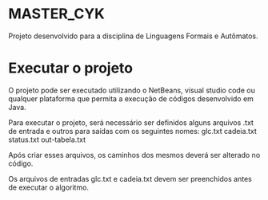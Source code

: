 # MASTER_CYK
Projeto desenvolvido para a disciplina de Linguagens Formais e Autômatos.

# Executar o projeto
O projeto pode ser executado utilizando o NetBeans, visual studio code ou qualquer plataforma que permita a execução de códigos desenvolvido em Java.

Para executar o projeto, será necessário ser definidos alguns arquivos .txt de entrada e outros para saídas com os seguintes nomes:
glc.txt
cadeia.txt
status.txt
out-tabela.txt

Após criar esses arquivos, os caminhos dos mesmos deverá ser alterado no código.

Os arquivos de entradas glc.txt e cadeia.txt devem ser preenchidos antes de executar o algoritmo.
